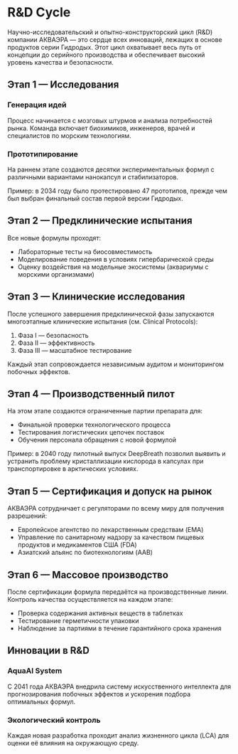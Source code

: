 # R&D Cycle

Научно-исследовательский и опытно-конструкторский цикл (R&D) компании АКВАЭРА — это сердце всех инноваций, лежащих в основе продуктов серии Гидродых. Этот цикл охватывает весь путь от концепции до серийного производства и обеспечивает высокий уровень качества и безопасности.

## Этап 1 — Исследования

### Генерация идей

Процесс начинается с мозговых штурмов и анализа потребностей рынка. Команда включает биохимиков, инженеров, врачей и специалистов по морским технологиям.

### Прототипирование

На раннем этапе создаются десятки экспериментальных формул с различными вариантами нанокапсул и стабилизаторов.

Пример: в 2034 году было протестировано 47 прототипов, прежде чем был выбран финальный состав первой версии Гидродых.

## Этап 2 — Предклинические испытания

Все новые формулы проходят:

- Лабораторные тесты на биосовместимость
- Моделирование поведения в условиях гипербарической среды
- Оценку воздействия на модельные экосистемы (аквариумы с морскими организмами)

## Этап 3 — Клинические исследования

После успешного завершения предклинической фазы запускаются многоэтапные клинические испытания (см. Clinical Protocols):

1. Фаза I — безопасность
2. Фаза II — эффективность
3. Фаза III — масштабное тестирование

Каждый этап сопровождается независимым аудитом и мониторингом побочных эффектов.

## Этап 4 — Производственный пилот

На этом этапе создаются ограниченные партии препарата для:

- Финальной проверки технологического процесса
- Тестирования логистических цепочек поставок
- Обучения персонала обращения с новой формулой

Пример: в 2040 году пилотный выпуск DeepBreath позволил выявить и устранить проблему кристаллизации кислорода в капсулах при транспортировке в арктических условиях.

## Этап 5 — Сертификация и допуск на рынок

АКВАЭРА сотрудничает с регуляторами по всему миру для получения разрешений:

- Европейское агентство по лекарственным средствам (EMA)
- Управление по санитарному надзору за качеством пищевых продуктов и медикаментов США (FDA)
- Азиатский альянс по биотехнологиям (AAB)

## Этап 6 — Массовое производство

После сертификации формула передаётся на производственные линии. Контроль качества осуществляется на каждом этапе:

- Проверка содержания активных веществ в таблетках
- Тестирование герметичности упаковки
- Наблюдение за партиями в течение гарантийного срока хранения

## Инновации в R&D

### AquaAI System

С 2041 года АКВАЭРА внедрила систему искусственного интеллекта для прогнозирования побочных эффектов и ускорения подбора оптимальных формул.

### Экологический контроль

Каждая новая разработка проходит анализ жизненного цикла (LCA) для оценки её влияния на окружающую среду.

